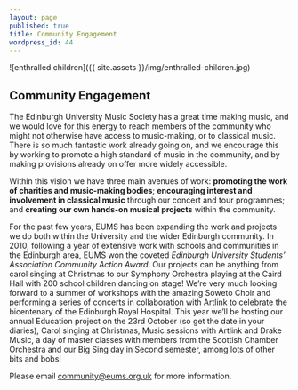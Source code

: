 ```yaml
---
layout: page
published: true
title: Community Engagement
wordpress_id: 44
---
```


![enthralled children]({{ site.assets }}/img/enthralled-children.jpg)

## Community Engagement

The Edinburgh University Music Society has a great time making music, and we
would love for this energy to reach members of the community who might not
otherwise have access to music-making, or to classical music. There is so much
fantastic work already going on, and we encourage this by working to promote a
high standard of music in the community, and by making provisions already on
offer more widely accessible.

Within this vision we have three main avenues of work: **promoting the
work of charities and music-making bodies**; **encouraging interest and
involvement in classical music** through our concert
and tour programmes; and **creating our own hands-on musical
projects** within the community.

For the past few years, EUMS has been expanding the work and projects we do
both within the University and the wider Edinburgh community. In 2010,
following a year of extensive work with schools and communities in the
Edinburgh area, EUMS won the coveted *Edinburgh University Students&rsquo;
Association Community Action Award*. Our projects can be anything from carol
singing at Christmas to our Symphony Orchestra playing at the Caird Hall with
200 school children dancing on stage! We&rsquo;re very much looking forward to
a summer of workshops with the amazing Soweto Choir and performing a series of
concerts in collaboration with Artlink to celebrate the bicentenary of the
Edinburgh Royal Hospital. This year we&rsquo;ll be hosting our annual Education
project on the 23rd October (so get the date in your diaries), Carol
singing at Christmas, Music sessions with Artlink and Drake Music, a day of
master classes with members from the Scottish Chamber Orchestra and our Big
Sing day in Second semester, among lots of other bits and bobs!

Please email [community@eums.org.uk](mailto:community@eums.org.uk) for more
information.

